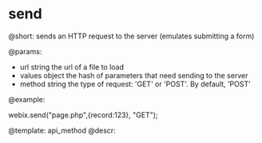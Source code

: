 send
=============


@short: sends an HTTP request to the server (emulates submitting a form)
	

@params:
- url		string		the url of a file to load
- values	object		the hash of parameters that need sending to the server
- method	string		the type of request: 'GET' or 'POST'. By default, 'POST'

@example:

webix.send("page.php",{record:123}, "GET");

@template:	api_method
@descr:

